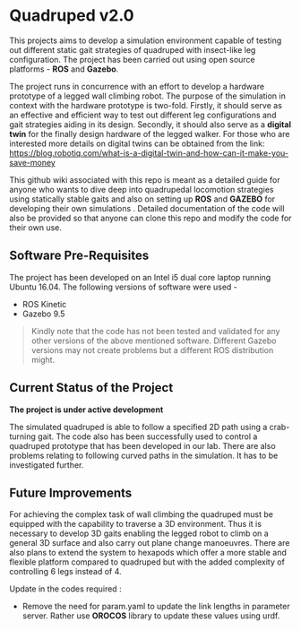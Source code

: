 # Quadruped v2.0

This projects aims to develop a simulation environment capable of testing out different static gait strategies of quadruped with insect-like leg configuration.  The project has been carried out using open source platforms - **ROS** and **Gazebo**.

The project runs in concurrence with an effort to develop a hardware prototype of a legged wall climbing robot. The purpose of the simulation in context with the hardware prototype is two-fold. Firstly, it should serve as an effective and efficient way to test out different leg configurations and gait strategies aiding in its design. Secondly, it should also serve as a **digital twin** for the finally design hardware of the legged walker.
For those who are interested more details on digital twins can be obtained from the link:
https://blog.robotiq.com/what-is-a-digital-twin-and-how-can-it-make-you-save-money

This github wiki associated with this repo is meant as a detailed guide for anyone who wants to dive deep into quadrupedal locomotion strategies using statically stable gaits and also on setting up **ROS** and **GAZEBO** for developing their own simulations . Detailed documentation of the code will also be provided so that anyone can clone this repo and modify the code for their own use.

## Software Pre-Requisites
The project has been developed  on an Intel i5 dual core laptop running Ubuntu 16.04. The following versions of software were used - 

 - ROS Kinetic
 - Gazebo 9.5

> Kindly note that the code has not been tested and validated for any other versions of the above mentioned software.  Different Gazebo versions may not create problems but a different ROS distribution might. 

## Current Status of the Project
**The project is under active development**

The simulated quadruped is able to follow a specified 2D path using a crab-turning gait.  The code also has been successfully used to control a quadruped prototype that has been developed in our lab. There are also problems relating to following curved paths in the simulation. It has to be investigated further.

## Future Improvements
 For achieving the complex task of wall climbing the quadruped must be equipped with the capability to traverse a 3D environment. Thus it is necessary to develop 3D gaits enabling the legged robot to climb on a general 3D surface and also carry out plane change manoeuvres. There are also plans to  extend the system to hexapods which offer a more stable and flexible platform compared to quadruped but with the added complexity of controlling 6 legs instead of 4.
 
 Update in the codes required :
 
 - Remove the need for param.yaml to update the link lengths in parameter server. Rather use **OROCOS** library to update these values using urdf.

<!--stackedit_data:
eyJoaXN0b3J5IjpbLTM1MDcxNDYxMCwtMjk0MjA1NzcsLTE5Mz
M4Njg5NzIsMTMzNjY4MDM3NiwyMDI3MTE2MzUxXX0=
-->
